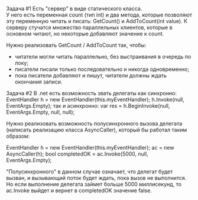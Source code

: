 Задача #1
Есть "сервер" в виде статического класса.  
У него есть переменная count (тип int) и два метода, которые позволяют эту переменную читать и писать: GetCount() и AddToCount(int value). 
К серверу стучатся множество параллельных клиентов, которые в основном читают, но некоторые добавляют значение к count. 

Нужно реализовать GetCount / AddToCount так, чтобы: 

  - читатели могли читать параллельно, без выстраивания в очередь по локу; 
  - писатели писали только последовательно и никогда одновременно; 
  - пока писатели добавляют и пишут, читатели должны ждать окончания записи. 


Задача #2
В .net есть возможность звать делегаты как синхронно: 
EventHandler h = new EventHandler(this.myEventHandler); 
h.Invoke(null, EventArgs.Empty); 
так и асинхронно:
var res = h.BeginInvoke(null, EventArgs.Empty, null, null);

Нужно реализовать возможность полусинхронного вызова делегата (написать реализацию класса AsyncCaller), который бы работал таким образом: 

EventHandler h = new EventHandler(this.myEventHandler); 
ac = new AsyncCaller(h); 
bool completedOK = ac.Invoke(5000, null, EventArgs.Empty);

"Полусинхронного" в данном случае означает, что делегат будет вызван, и вызывающий поток будет ждать, пока вызов не выполнится.  Но если выполнение делегата займет больше 5000 миллисекунд, то ac.Invoke выйдет и вернет в completedOK значение false.
